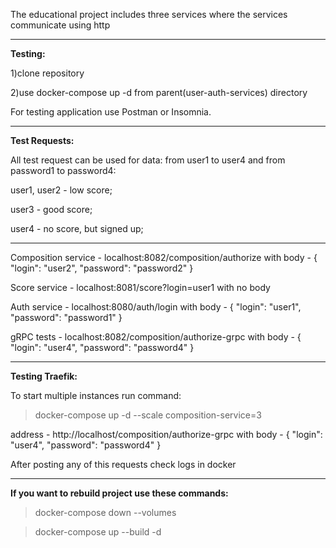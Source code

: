 The educational project includes three services where the services communicate using http

***

**Testing:**

1)clone repository

2)use docker-compose up -d from parent(user-auth-services) directory

For testing application use Postman or Insomnia.

***

**Test Requests:**

All test request can be used for data: from user1 to user4 and from password1 to password4:

user1, user2 - low score;

user3 - good score;

user4 - no score, but signed up;

***

Composition service - localhost:8082/composition/authorize 
with body - 
{
"login": "user2",
"password": "password2"
}

Score service - localhost:8081/score?login=user1
with no body

Auth service - localhost:8080/auth/login
with body - 
{
"login": "user1",
"password": "password1"
}

gRPC tests - localhost:8082/composition/authorize-grpc 
with body -
{
"login": "user4",
"password": "password4"
}

***

**Testing Traefik:**

To start multiple instances run command:
>docker-compose up -d --scale composition-service=3


address - http://localhost/composition/authorize-grpc
with body -
{
"login": "user4",
"password": "password4"
}

After posting any of this requests check logs in docker

***

**If you want to rebuild project use these commands:**

>docker-compose down --volumes

>docker-compose up --build -d